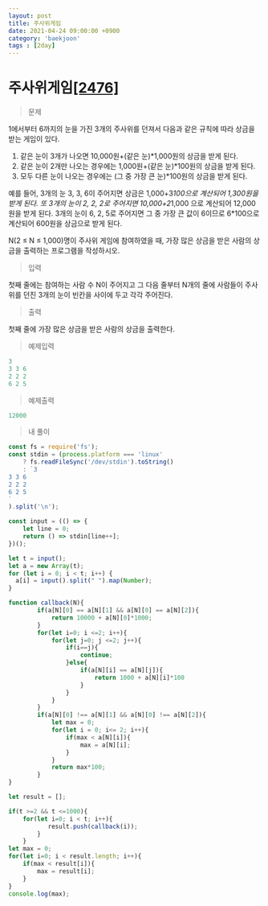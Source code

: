 ```yaml
---
layout: post
title: 주사위게임
date: 2021-04-24 09:00:00 +0900
category: 'baekjoon'
tags : [2day]
---
```

# 주사위게임[[2476]][주사위게임]
>문제

1에서부터 6까지의 눈을 가진 3개의 주사위를 던져서 다음과 같은 규칙에 따라 상금을 받는 게임이 있다.

<ol>
    <li>같은 눈이 3개가 나오면 10,000원+(같은 눈)*1,000원의 상금을 받게 된다.</li>
    <li>같은 눈이 2개만 나오는 경우에는 1,000원+(같은 눈)*100원의 상금을 받게 된다.</li>
    <li>모두 다른 눈이 나오는 경우에는 (그 중 가장 큰 눈)*100원의 상금을 받게 된다. </li>
</ol>

예를 들어, 3개의 눈 3, 3, 6이 주어지면 상금은 1,000+3*100으로 계산되어 1,300원을 받게 된다. 또 3개의 눈이 2, 2, 2로 주어지면 10,000+2*1,000 으로 계산되어 12,000원을 받게 된다. 3개의 눈이 6, 2, 5로 주어지면 그 중 가장 큰 값이 6이므로 6*100으로 계산되어 600원을 상금으로 받게 된다.

N(2 ≤ N ≤ 1,000)명이 주사위 게임에 참여하였을 때, 가장 많은 상금을 받은 사람의 상금을 출력하는 프로그램을 작성하시오.

>입력

첫째 줄에는 참여하는 사람 수 N이 주어지고 그 다음 줄부터 N개의 줄에 사람들이 주사위를 던진 3개의 눈이 빈칸을 사이에 두고 각각 주어진다. 

>출력

첫째 줄에 가장 많은 상금을 받은 사람의 상금을 출력한다.

>예제입력

```cpp
3
3 3 6
2 2 2
6 2 5
```
>예제출력

```cpp
12000
```

>내 풀이

```javascript
const fs = require('fs');
const stdin = (process.platform === 'linux'
    ? fs.readFileSync('/dev/stdin').toString()
    : `3
3 3 6
2 2 2
6 2 5
`
).split('\n');

const input = (() => {
    let line = 0;
    return () => stdin[line++];
})();

let t = input();
let a = new Array(t);
for (let i = 0; i < t; i++) {
  a[i] = input().split(" ").map(Number);
}

function callback(N){
        if(a[N][0] == a[N][1] && a[N][0] == a[N][2]){
            return 10000 + a[N][0]*1000;
        }
        for(let i=0; i <=2; i++){
            for(let j=0; j <=2; j++){
                if(i==j){
                    continue;
                }else{
                    if(a[N][i] == a[N][j]){
                        return 1000 + a[N][i]*100
                    }
                }
            }
        }
        if(a[N][0] !== a[N][1] && a[N][0] !== a[N][2]){
            let max = 0;
            for(let i = 0; i<= 2; i++){
                if(max < a[N][i]){
                    max = a[N][i];
                }
            }
            return max*100;
        }
}

let result = [];

if(t >=2 && t <=1000){
    for(let i=0; i < t; i++){
           result.push(callback(i));
        }
    }   
let max = 0;
for(let i=0; i < result.length; i++){
    if(max < result[i]){
        max = result[i];
    }
}
console.log(max);
```

[주사위게임]:https://www.acmicpc.net/problem/2476